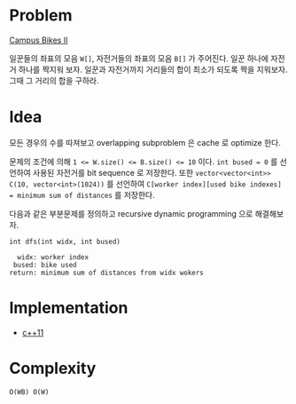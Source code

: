 # Problem

[Campus Bikes II](https://leetcode.com/problems/campus-bikes-ii/)

일꾼들의 좌표의 모음 `W[]`, 자전거들의 좌표의 모음 `B[]` 가 주어진다.
일꾼 하나에 자전거 하나를 짝지워 보자. 일꾼과 자전거까지 거리들의 합이
최소가 되도록 짝을 지워보자. 그때 그 거리의 합을 구하라.

# Idea

모든 경우의 수를 따져보고 overlapping subproblem 은 cache 로 optimize
한다. 

문제의 조건에 의해 `1 <= W.size() <= B.size() <= 10` 이다.  `int bused
= 0` 를 선언하여 사용된 자전거를 bit sequence 로 저장한다. 또한
`vector<vector<int>> C(10, vector<int>(1024))` 를 선언하여 `C[worker
index][used bike indexes] = minimum sum of distances` 를 저장한다.

다음과 같은 부분문제를 정의하고 recursive dynamic programming 으로
해결해보자.

```
int dfs(int widx, int bused)

  widx: worker index
 bused: bike used
return: minimum sum of distances from widx wokers
```

# Implementation

* [c++11](a.cpp)

# Complexity

```
O(WB) O(W)
```
